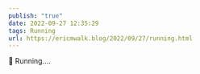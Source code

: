 ```yaml
---
publish: "true"
date: 2022-09-27 12:35:29
tags: Running
url: https://ericmwalk.blog/2022/09/27/running.html
---
```


<div xmlns="http://www.w3.org/1999/xhtml">
<p>🏃 Running….</p>
</div>